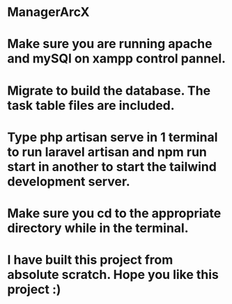 # ManagerArcX
  # Make sure you are running apache and mySQl on xampp control pannel.
  # Migrate to build the database. The task table files are included.
  # Type php artisan serve in 1 terminal to run laravel artisan and npm run start in another to start the tailwind development server.
  # Make sure you cd to the appropriate directory while in the terminal.
  # I have built this project from absolute scratch. Hope you like this project :)
